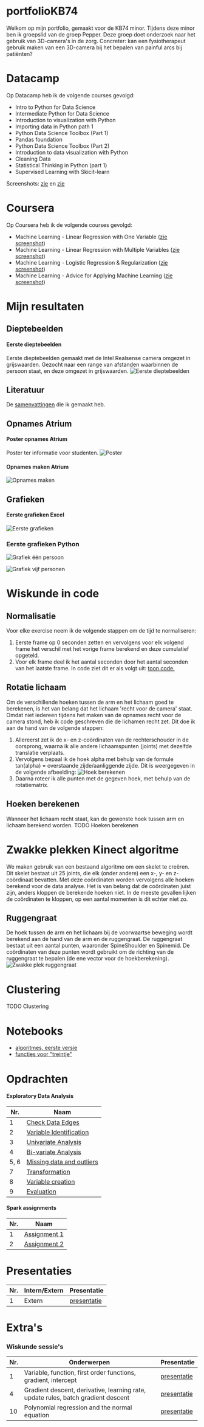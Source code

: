 # portfolioKB74
Welkom op mijn portfolio, gemaakt voor de KB74 minor. Tijdens deze minor ben ik groepslid van de groep Pepper. Deze groep doet onderzoek naar het gebruik van 3D-camera's in de zorg. Concreter: kan een fysiotherapeut gebruik maken van een 3D-camera bij het bepalen van painful arcs bij patiënten?


# Datacamp
Op Datacamp heb ik de volgende courses gevolgd:
- Intro to Python for Data Science 
- Intermediate Python for Data Science
- Introduction to visualization with Python 
- Importing data in Python path 1 
- Python Data Science Toolbox (Part 1)
- Pandas foundation
- Python Data Science Toolbox (Part 2)
- Introduction to data visualization with Python
- Cleaning Data
- Statistical Thinking in Python (part 1)
- Supervised Learning with Skicit-learn

Screenshots: [zie](images/DataCamp1.png) en [zie](images/DataCamp2.png)

# Coursera
Op Coursera heb ik de volgende courses gevolgd:
- Machine Learning - Linear Regression with One Variable ([zie screenshot](images/Coursera1.png))
- Machine Learning - Linear Regression with Multiple Variables ([zie screenshot](images/Coursera2.png))
- Machine Learning - Logistic Regression & Regularization ([zie screenshot](images/Coursera3.png))
- Machine Learning - Advice for Applying Machine Learning ([zie screenshot](images/Coursera6.png))

# Mijn resultaten

## Dieptebeelden
#### Eerste dieptebeelden
Eerste dieptebeelden gemaakt met de Intel Realsense camera omgezet in grijswaarden. Gezocht naar een range van afstanden waarbinnen de persoon staat, en deze omgezet in grijswaarden.
![Eerste dieptebeelden](images/Aquarel.png "Eerste dieptebeelden")

## Literatuur 
De [samenvattingen](documents/Samenvattingen.md) die ik gemaakt heb.


## Opnames Atrium
#### Poster opnames Atrium
Poster ter informatie voor studenten.
![Poster](images/Poster.png "Poster")


#### Opnames maken Atrium
![Opnames maken](images/Data_opnemen_Atrium.png "Opnames maken")


## Grafieken
#### Eerste grafieken Excel
![Eerste grafieken](images/Grafieken_excel.PNG "Eerste grafieken in Excel")


### Eerste grafieken Python
![Grafiek één persoon](images/grafiek_1_persoon.png "Grafiek één persoon")

![Grafiek vijf personen](images/grafiek_5_personen.png "Grafiek vijf personen")


# Wiskunde in code
## Normalisatie
Voor elke exercise neem ik de volgende stappen om de tijd te normaliseren:
1. Eerste frame op 0 seconden zetten en vervolgens voor elk volgend frame het verschil met het vorige frame berekend en deze cumulatief opgeteld.
2. Voor elk frame deel ik het aantal seconden door het aantal seconden van het laatste frame.
In code ziet dit er als volgt uit: [toon code.](notebooks/Normalization.md)


## Rotatie lichaam
Om de verschillende hoeken tussen de arm en het lichaam goed te berekenen, is het van belang dat het lichaam 'recht voor de camera' staat. Omdat niet iedereen tijdens het maken van de opnames recht voor de camera stond, heb ik code geschreven die de lichamen recht zet. Dit doe ik aan de hand van de volgende stappen:
1. Allereerst zet ik de x- en z-coördinaten van de rechterschouder in de oorsprong, waarna ik alle andere lichaamspunten (joints) met dezelfde translatie verplaats.
2. Vervolgens bepaal ik de hoek alpha met behulp van de formule tan(alpha) = overstaande zijde/aanliggende zijde. Dit is weergegeven in de volgende afbeelding: ![Hoek berekenen](images/ArcBerekenen.png "Hoek berekenen")
3. Daarna roteer ik alle punten met de gegeven hoek, met behulp van de rotatiematrix.


## Hoeken berekenen 
Wanneer het lichaam recht staat, kan de gewenste hoek tussen arm en lichaam berekend worden. TODO Hoeken berekenen 


# Zwakke plekken Kinect algoritme
We maken gebruik van een bestaand algoritme om een skelet te creëren. Dit skelet bestaat uit 25 joints, die elk (onder andere) een x-, y- en z-coördinaat bevatten. Met deze coördinaten worden vervolgens alle hoeken berekend voor de data analyse. Het is van belang dat de coördinaten juist zijn, anders kloppen de berekende hoeken niet. In de meeste gevallen lijken de coördinaten te kloppen, op een aantal momenten is dit echter niet zo.  

## Ruggengraat
De hoek tussen de arm en het lichaam bij de voorwaartse beweging wordt berekend aan de hand van de arm en de ruggengraat. De ruggengraat bestaat uit een aantal punten, waaronder SpineShoulder en Spinemid. De coördinaten van deze punten wordt gebruikt om de richting van de ruggengraat te bepalen (de ene vector voor de hoekberekening). 
![Zwakke plek ruggengraat](images/SpineMistake.jpg "Zwakke plek ruggengraat")


# Clustering
TODO Clustering

# Notebooks
- [algoritmes, eerste versie](notebooks/Combined_to_plot.ipynb)
- [functies voor "treintje"](notebooks/Seperated_functions.md)

# Opdrachten

#### Exploratory Data Analysis
| Nr. | Naam |
| --- | --- |
| 1 | [Check Data Edges](notebooks/1CheckDataEdges.md) |
| 2 | [Variable Identification](notebooks/2VariableIdentification-Codebook.md) |
| 3 | [Univariate Analysis](notebooks/3UnivariateAnalysis.md) |
| 4 | [Bi-variate Analysis](notebooks/4Bi-variateAnalysis.md) |
| 5, 6 | [Missing data and outliers](notebooks/5+6MissingDataOutliers.md) |
| 7 | [Transformation](notebooks/7Transformation.md) |
| 8 | [Variable creation](notebooks/8Variablecreation.md) |
| 9 | [Evaluation](notebooks/9Evaluation.md) |


#### Spark assignments
| Nr. | Naam |
| --- | --- |
| 1 | [Assignment 1](notebooks/assignment1.md) |
| 2 | [Assignment 2](notebooks/assignment2.md) |



# Presentaties
| Nr. | Intern/Extern | Presentatie |
| --- | --- | --- |
| 1 | Extern | [presentatie](presentations/Presentatie_1_extern.pdf) |


# Extra's

### Wiskunde sessie's

| Nr. | Onderwerpen | Presentatie
| --- | --- | --- |
| 1 | Variable, function, first order functions, gradient, intercept | [presentatie](presentations/math_behind_ml_1.pdf) |
| 4 | Gradient descent, derivative, learning rate, update rules, batch gradient descent | [presentatie](presentations/math_behind_ml_4.pdf) |
| 10 | Polynomial regression and the normal equation | [presentatie](presentations/math_behind_ml_10.pdf) |
